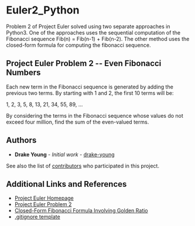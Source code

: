 # Euler2_Python

Problem 2 of Project Euler solved using two separate approaches in Python3. One of the approaches uses the sequential computation of the Fibonacci sequence Fib(n) = Fib(n-1) + Fib(n-2). The other method uses the closed-form formula for computing the fibonacci sequence.

## Project Euler Problem 2 -- Even Fibonacci Numbers

Each new term in the Fibonacci sequence is generated by adding the previous two terms. By starting with 1 and 2, the first 10 terms will be:

1, 2, 3, 5, 8, 13, 21, 34, 55, 89, ...

By considering the terms in the Fibonacci sequence whose values do not exceed four million, find the sum of the even-valued terms.

## Authors

* **Drake Young** - *Initial work* - [drake-young](https://github.com/drake-young)

See also the list of [contributors](https://github.com/drake-young/Euler2_Python/contributors) who participated in this project.

## Additional Links and References

* [Project Euler Homepage](https://projecteuler.net/about)
* [Project Euler Problem 2](https://projecteuler.net/problem=1)
* [Closed-Form Fibonacci Formula Involving Golden Ratio](https://en.wikipedia.org/wiki/Fibonacci_number)
* [.gitignore template](https://github.com/github/gitignore/blob/master/Global/JetBrains.gitignore)
